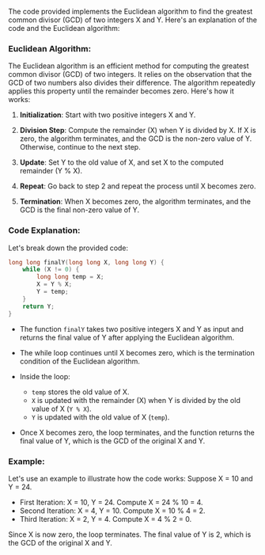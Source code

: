 The code provided implements the Euclidean algorithm to find the greatest common divisor (GCD) of two integers X and Y. Here's an explanation of the code and the Euclidean algorithm:

### Euclidean Algorithm:
The Euclidean algorithm is an efficient method for computing the greatest common divisor (GCD) of two integers. It relies on the observation that the GCD of two numbers also divides their difference. The algorithm repeatedly applies this property until the remainder becomes zero. Here's how it works:

1. **Initialization**: Start with two positive integers X and Y.

2. **Division Step**: Compute the remainder (X) when Y is divided by X. If X is zero, the algorithm terminates, and the GCD is the non-zero value of Y. Otherwise, continue to the next step.

3. **Update**: Set Y to the old value of X, and set X to the computed remainder (Y % X).

4. **Repeat**: Go back to step 2 and repeat the process until X becomes zero.

5. **Termination**: When X becomes zero, the algorithm terminates, and the GCD is the final non-zero value of Y.

### Code Explanation:
Let's break down the provided code:

```cpp
long long finalY(long long X, long long Y) {
    while (X != 0) {
        long long temp = X;
        X = Y % X;
        Y = temp;
    }
    return Y;
}
```

- The function `finalY` takes two positive integers X and Y as input and returns the final value of Y after applying the Euclidean algorithm.

- The while loop continues until X becomes zero, which is the termination condition of the Euclidean algorithm.

- Inside the loop:
  - `temp` stores the old value of X.
  - `X` is updated with the remainder (X) when Y is divided by the old value of X (`Y % X`).
  - `Y` is updated with the old value of X (`temp`).

- Once X becomes zero, the loop terminates, and the function returns the final value of Y, which is the GCD of the original X and Y.

### Example:
Let's use an example to illustrate how the code works:
Suppose X = 10 and Y = 24.

- First Iteration: X = 10, Y = 24. Compute X = 24 % 10 = 4.
- Second Iteration: X = 4, Y = 10. Compute X = 10 % 4 = 2.
- Third Iteration: X = 2, Y = 4. Compute X = 4 % 2 = 0.

Since X is now zero, the loop terminates. The final value of Y is 2, which is the GCD of the original X and Y.